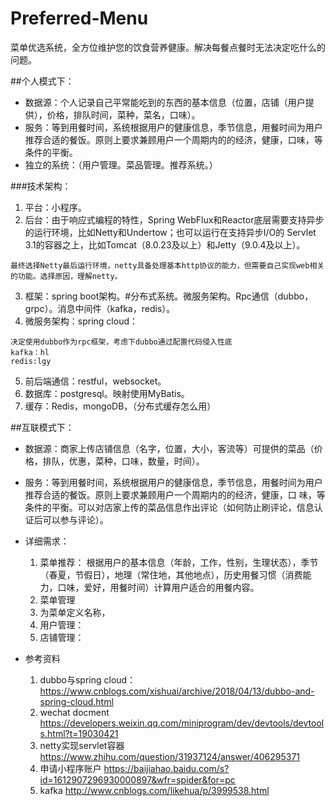 # Preferred-Menu
菜单优选系统，全方位维护您的饮食营养健康。解决每餐点餐时无法决定吃什么的问题。

##个人模式下：
- 数据源：个人记录自己平常能吃到的东西的基本信息（位置，店铺（用户提供），价格，排队时间，菜种，菜名，口味）。
- 服务：等到用餐时间，系统根据用户的健康信息，季节信息，用餐时间为用户推荐合适的餐饭。原则上要求兼顾用户一个周期内的的经济，健康，口味，等条件的平衡。
- 独立的系统：（用户管理。菜品管理。推荐系统。）

###技术架构：
1. 平台：小程序。
2. 后台：由于响应式编程的特性，Spring WebFlux和Reactor底层需要支持异步的运行环境，比如Netty和Undertow；也可以运行在支持异步I/O的
       Servlet 3.1的容器之上，比如Tomcat（8.0.23及以上）和Jetty（9.0.4及以上）。
```
最终选择Netty最后运行环境，netty具备处理基本http协议的能力，但需要自己实现web相关的功能。选择原因，理解netty。
```
3. 框架：spring boot架构。#分布式系统。微服务架构。Rpc通信（dubbo，grpc）。消息中间件（kafka，redis）。
4. 微服务架构：spring cloud：
```
决定使用dubbo作为rpc框架，考虑下dubbo通过配置代码侵入性底
kafka：hl
redis:lgy
```
5. 前后端通信：restful，websocket。
6. 数据库：postgresql。映射使用MyBatis。
7. 缓存：Redis，mongoDB，（分布式缓存怎么用）


##互联模式下：
- 数据源：商家上传店铺信息（名字，位置，大小，客流等）可提供的菜品（价格，排队，优惠，菜种，口味，数量，时间）。
- 服务：等到用餐时间，系统根据用户的健康信息，季节信息，用餐时间为用户推荐合适的餐饭。原则上要求兼顾用户一个周期内的的经济，健康，口
       味，等条件的平衡。可以对店家上传的菜品信息作出评论（如何防止刷评论，信息认证后可以参与评论）。
- 详细需求：
  1. 菜单推荐：
      根据用户的基本信息（年龄，工作，性别，生理状态），季节（春夏，节假日），地理（常住地，其他地点），历史用餐习惯（消费能力，口味，爱好，用餐时间）计算用户适合的用餐内容。
  2. 菜单管理
  3. 为菜单定义名称，
  4. 用户管理：
  5. 店铺管理：
  
- 参考资料
  1. dubbo与spring cloud：
       https://www.cnblogs.com/xishuai/archive/2018/04/13/dubbo-and-spring-cloud.html
  2. wechat docment
       https://developers.weixin.qq.com/miniprogram/dev/devtools/devtools.html?t=19030421
  3. netty实现servlet容器
       https://www.zhihu.com/question/31937124/answer/406295371
  4. 申请小程序账户
       https://baijiahao.baidu.com/s?id=1612907296930000897&wfr=spider&for=pc
  5. kafka
       http://www.cnblogs.com/likehua/p/3999538.html
